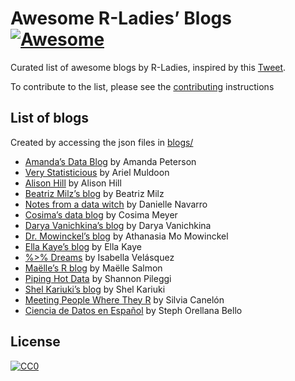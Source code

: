 
<!-- README.md is generated from README.Rmd. Please edit that file -->

# Awesome R-Ladies’ Blogs [![Awesome](https://awesome.re/badge.svg)](https://awesome.re)

<!-- badges: start -->

<!-- badges: end -->

Curated list of awesome blogs by R-Ladies, inspired by this
[Tweet](https://twitter.com/WeAreRLadies/status/1362021673239785473).

To contribute to the list, please see the
[contributing](CONTRIBUTING.md) instructions

## List of blogs

Created by accessing the json files in [blogs/](blogs/)

  - [Amanda’s Data Blog](amanda.rbind.io) by Amanda Peterson
  - [Very Statisticious](https://aosmith.rbind.io) by Ariel Muldoon
  - [Alison Hill](https://www.apreshill.com) by Alison Hill
  - [Beatriz Milz’s blog](https://beatrizmilz.com/) by Beatriz Milz
  - [Notes from a data witch](https://blog.djnavarro.net/) by Danielle
    Navarro
  - [Cosima’s data blog](https://cosimameyer.rbind.io/) by Cosima Meyer
  - [Darya Vanichkina’s blog](https://daryavanichkina.com/posts/) by
    Darya Vanichkina
  - [Dr. Mowinckel’s blog](https://drmowinckels.io) by Athanasia Mo
    Mowinckel
  - [Ella Kaye’s blog](https://ellakaye.rbind.io) by Ella Kaye
  - [%\>% Dreams](https://ivelasq.rbind.io/) by Isabella Velásquez
  - [Maëlle’s R blog](https://masalmon.eu/) by Maëlle Salmon
  - [Piping Hot Data](https://www.pipinghotdata.com) by Shannon Pileggi
  - [Shel Kariuki’s blog](https://shelkariuki.netlify.app/) by Shel
    Kariuki
  - [Meeting People Where They R](https://silvia.rbind.io/) by Silvia
    Canelón
  - [Ciencia de Datos en Español](https://sporella.xyz) by Steph
    Orellana Bello

## License

[![CC0](https://upload.wikimedia.org/wikipedia/commons/6/69/CC0_button.svg)](https://creativecommons.org/publicdomain/zero/1.0/)
